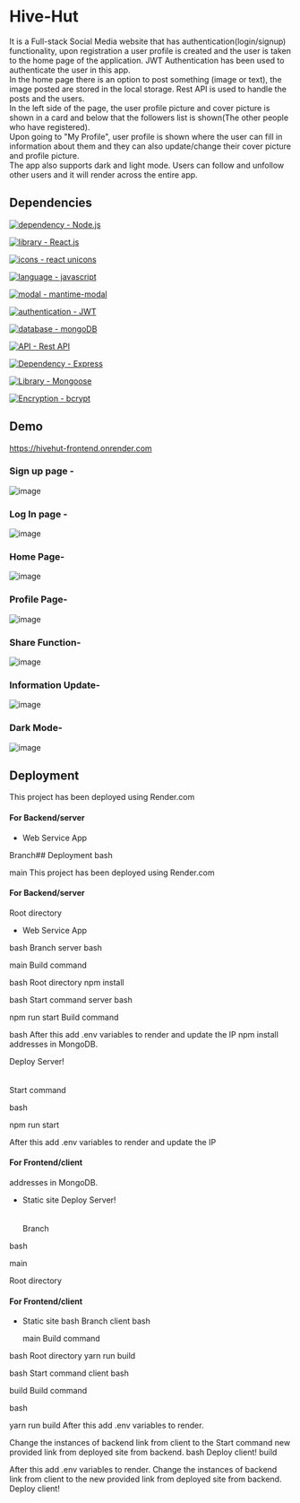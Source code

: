 # Hive-Hut

It is a Full-stack Social Media website that has authentication(login/signup) functionality, 
upon registration a user profile is created and the user is taken to the home page of the application.
JWT Authentication has been used to authenticate the user in this app.<br>
In the home page there is an option to post something (image or text), the image posted are stored in 
the local storage. Rest API is used to handle the posts and the users. 
<br>In the left side of the page, the user profile picture and cover picture is shown 
in a card and below that the followers list is shown(The other people who have registered).<br>
Upon going to "My Profile", user profile is shown where the user can fill in information about them
and they can also update/change their cover picture and profile picture.<br>
The app also supports dark and light mode.
Users can follow and unfollow other users and it will render across the entire app.


## Dependencies

[![dependency - Node.js](https://img.shields.io/static/v1?label=dependency&message=Node.js&color=%23F7E152)](https://nodejs.org/en/)  

[![library - React.js](https://img.shields.io/static/v1?label=library&message=React.js&color=%2352F7BA)](https://reactjs.org/)    

[![icons - react unicons](https://img.shields.io/static/v1?label=icons&message=react+unicons&color=%2352C2F7)](https://iconscout.com/icons?gclid=CjwKCAiAwc-dBhA7EiwAxPRylPC3t-9e5BD0qGYYpi6p8e1Ub8JHd18hqx4h0iwB_KswYTnXbAj2iRoCLboQAvD_BwE)      

[![language - javascript](https://img.shields.io/static/v1?label=language&message=javascript&color=%23EEF752)](https://www.javascript.com/)

[![modal - mantime-modal](https://img.shields.io/static/v1?label=modal&message=mantime-modal&color=%23F76F52)](https://mantine.dev/core/modal/)       

[![authentication - JWT](https://img.shields.io/static/v1?label=authentication&message=JWT&color=%23F7525B)](https://jwt.io/introduction)       

[![database - mongoDB](https://img.shields.io/static/v1?label=database&message=mongoDB&color=%23F7525B)](https://www.mongodb.com/home)        

[![API - Rest API](https://img.shields.io/static/v1?label=API&message=Rest+API&color=%237DCEA0)](https://restfulapi.net/)

[![Dependency - Express](https://img.shields.io/static/v1?label=Dependency&message=Express&color=%23F39C12)](https://expressjs.com/)

[![Library - Mongoose](https://img.shields.io/static/v1?label=Library&message=Mongoose&color=%233498DB+)](https://mongoosejs.com/)

[![Encryption - bcrypt](https://img.shields.io/static/v1?label=Encryption&message=bcrypt&color=%235DADE2)](https://www.npmjs.com/package/bcrypt)


## Demo

https://hivehut-frontend.onrender.com


### Sign up page - 

![image](https://user-images.githubusercontent.com/87025870/210404280-86fc3765-78ad-489d-960c-6edbc3cb43af.png)


### Log In page -

![image](https://user-images.githubusercontent.com/87025870/210405139-3637ff28-7a90-45ee-b278-06a776345c09.png)


### Home Page-

![image](https://user-images.githubusercontent.com/87025870/210408651-69fad131-b4d1-4978-9b66-68ad506fd982.png)


### Profile Page-

![image](https://user-images.githubusercontent.com/87025870/210409146-fcf1da0a-683b-431b-b629-0e1d2a169835.png)


### Share Function-

![image](https://user-images.githubusercontent.com/87025870/210409546-3311b960-7a40-4602-8f66-7c0ff53dedc5.png)


### Information Update-

![image](https://user-images.githubusercontent.com/87025870/210409681-b79f78fc-9c98-4f47-a3e5-20de124f5e25.png)


### Dark Mode-

![image](https://user-images.githubusercontent.com/87025870/210409932-2c65d9e3-d24b-4acf-b4b8-5e59e0b8a094.png)


## Deployment

This project has been deployed using Render.com
#### For Backend/server
* Web Service App
   
Branch## Deployment
bash

  main
This project has been deployed using Render.com

#### For Backend/server
Root directory
* Web Service App

   
bash
Branch
  server
bash

  main
Build command

bash
Root directory
  npm install


bash
Start command
  server
bash

  npm run start
Build command

bash
After this add .env variables to render and update the IP
  npm install
addresses in MongoDB.

Deploy Server!<br><br><br>
Start command

bash

  npm run start



After this add .env variables to render and update the IP
#### For Frontend/client
addresses in MongoDB.
* Static site
Deploy Server!<br><br><br>
Branch

bash

  main



Root directory
#### For Frontend/client

* Static site
bash
Branch
  client
bash

  main
Build command

bash
Root directory
  yarn run build


bash
Start command
  client
bash

  build
Build command

bash

  yarn run build
After this add .env variables to render.

Change the instances of backend link from client to the 
Start command
new provided link from deployed site from backend.
bash
Deploy client!
  build



After this add .env variables to render.
Change the instances of backend link from client to the 
new provided link from deployed site from backend.
Deploy client!





